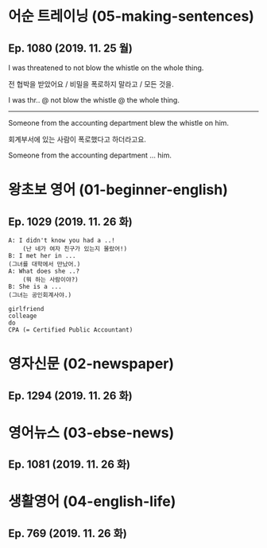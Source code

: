 # 어순 트레이닝 (05-making-sentences)
## Ep. 1080 (2019. 11. 25 월)

I was threatened to not blow the whistle on the whole thing.

전 협박을 받았어요 / 비밀을 폭로하지 말라고 / 모든 것을.

I was thr.. @ not blow the whistle @ the whole thing.

---
Someone from the accounting department blew the whistle on him. 

회계부서에 있는 사람이 폭로했다고 하더라고요.

Someone from the accounting department ... him. 

# 왕초보 영어 (01-beginner-english)
## Ep. 1029 (2019. 11. 26 화)

    A: I didn't know you had a ..!  
        (난 네가 여자 친구가 있는지 몰랐어!) 
    B: I met her in ... 
    (그녀를 대학에서 만났어.)
    A: What does she ..? 
        (뭐 하는 사람이야?) 
    B: She is a ... 
    (그녀는 공인회계사야.)

    girlfriend
    colleage
    do
    CPA (= Certified Public Accountant)

# 영자신문 (02-newspaper)
## Ep. 1294 (2019. 11. 26 화)

# 영어뉴스 (03-ebse-news)
## Ep. 1081 (2019. 11. 26 화)

# 생활영어 (04-english-life)
## Ep. 769 (2019. 11. 26 화)
